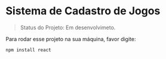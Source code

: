 <h1>Sistema de Cadastro de Jogos</h1>

> Status do Projeto: Em desenvolvimeto.

Para rodar esse projeto na sua máquina, favor digite:
``` 
npm install react
```
